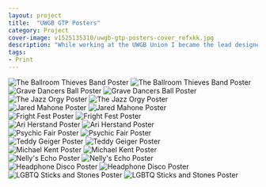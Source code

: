 ```yaml
---
layout: project
title:  "UWGB GTP Posters"
category: Project
cover-image: v1525135310/uwgb-gtp-posters-cover_refxkk.jpg
description: "While working at the UWGB Union I became the lead designer for Good Times Programming. GTP would schedule bands, performers, and other entertainment to come on campus. I would tailor each poster design to match the event/band, and I would even look at other posters that would be up on the board next to these so I could use styles and colors to help them stand out."
tags:
- Print
---
```

<div class="grid-2_half fade-me">
  <img class="lazyload" alt="The Ballroom Thieves Band Poster"
  src="https://res.cloudinary.com/iambramer/image/upload/e_blur:600,dpr_auto,f_auto,q_80,w_100/v1525134996/the-ballroom-thieves-poster_lapchq.jpg"
  data-srcset="https://res.cloudinary.com/iambramer/image/upload/dpr_auto,f_auto,q_auto,w_1600/v1525134996/the-ballroom-thieves-poster_lapchq.jpg 1900w,
  https://res.cloudinary.com/iambramer/image/upload/dpr_auto,f_auto,q_auto,w_1200/v1525134996/the-ballroom-thieves-poster_lapchq.jpg 1400w,
  https://res.cloudinary.com/iambramer/image/upload/dpr_auto,f_auto,q_auto,w_800/v1525134996/the-ballroom-thieves-poster_lapchq.jpg 1000w,
  https://res.cloudinary.com/iambramer/image/upload/dpr_auto,f_auto,q_auto,w_400/v1525134996/the-ballroom-thieves-poster_lapchq.jpg 400w">
    <noscript>
    <img alt="The Ballroom Thieves Band Poster"
      src="https://res.cloudinary.com/iambramer/image/upload/dpr_auto,f_auto,q_auto,w_1600/v1525134996/the-ballroom-thieves-poster_lapchq.jpg"
      srcset="https://res.cloudinary.com/iambramer/image/upload/dpr_auto,f_auto,q_auto,w_1600/v1525134996/the-ballroom-thieves-poster_lapchq.jpg 1900w,
      https://res.cloudinary.com/iambramer/image/upload/dpr_auto,f_auto,q_auto,w_1200/v1525134996/the-ballroom-thieves-poster_lapchq.jpg 1400w,
      https://res.cloudinary.com/iambramer/image/upload/dpr_auto,f_auto,q_auto,w_800/v1525134996/the-ballroom-thieves-poster_lapchq.jpg 1000w,
      https://res.cloudinary.com/iambramer/image/upload/dpr_auto,f_auto,q_auto,w_400/v1525134996/the-ballroom-thieves-poster_lapchq.jpg 400w">
    </noscript>
</div>

<div class="grid-2_half fade-me">
  <img class="lazyload" alt="Grave Dancers Ball Poster"
  src="https://res.cloudinary.com/iambramer/image/upload/e_blur:600,dpr_auto,f_auto,q_80,w_100/v1525134991/grave-dancers-ball-poster_btqzm7.jpg"
  data-srcset="https://res.cloudinary.com/iambramer/image/upload/dpr_auto,f_auto,q_auto,w_1600/v1525134991/grave-dancers-ball-poster_btqzm7.jpg 1900w,
  https://res.cloudinary.com/iambramer/image/upload/dpr_auto,f_auto,q_auto,w_1200/v1525134991/grave-dancers-ball-poster_btqzm7.jpg 1400w,
  https://res.cloudinary.com/iambramer/image/upload/dpr_auto,f_auto,q_auto,w_800/v1525134991/grave-dancers-ball-poster_btqzm7.jpg 1000w,
  https://res.cloudinary.com/iambramer/image/upload/dpr_auto,f_auto,q_auto,w_400/v1525134991/grave-dancers-ball-poster_btqzm7.jpg 400w">
    <noscript>
    <img alt="Grave Dancers Ball Poster"
      src="https://res.cloudinary.com/iambramer/image/upload/dpr_auto,f_auto,q_auto,w_1600/v1525134991/grave-dancers-ball-poster_btqzm7.jpg"
      srcset="https://res.cloudinary.com/iambramer/image/upload/dpr_auto,f_auto,q_auto,w_1600/v1525134991/grave-dancers-ball-poster_btqzm7.jpg 1900w,
      https://res.cloudinary.com/iambramer/image/upload/dpr_auto,f_auto,q_auto,w_1200/v1525134991/grave-dancers-ball-poster_btqzm7.jpg 1400w,
      https://res.cloudinary.com/iambramer/image/upload/dpr_auto,f_auto,q_auto,w_800/v1525134991/grave-dancers-ball-poster_btqzm7.jpg 1000w,
      https://res.cloudinary.com/iambramer/image/upload/dpr_auto,f_auto,q_auto,w_400/v1525134991/grave-dancers-ball-poster_btqzm7.jpg 400w">
    </noscript>
</div>

<div class="grid-2_half fade-me ">
  <img class="lazyload" alt="The Jazz Orgy Poster"
  src="https://res.cloudinary.com/iambramer/image/upload/e_blur:600,dpr_auto,f_auto,q_80,w_100/v1525134982/jazz-orgy-poster_ntreil.jpg"
  data-srcset="https://res.cloudinary.com/iambramer/image/upload/dpr_auto,f_auto,q_auto,w_1600/v1525134982/jazz-orgy-poster_ntreil.jpg 1900w,
  https://res.cloudinary.com/iambramer/image/upload/dpr_auto,f_auto,q_auto,w_1200/v1525134982/jazz-orgy-poster_ntreil.jpg 1400w,
  https://res.cloudinary.com/iambramer/image/upload/dpr_auto,f_auto,q_auto,w_800/v1525134982/jazz-orgy-poster_ntreil.jpg 1000w,
  https://res.cloudinary.com/iambramer/image/upload/dpr_auto,f_auto,q_auto,w_400/v1525134982/jazz-orgy-poster_ntreil.jpg 400w">
    <noscript>
    <img alt="The Jazz Orgy Poster"
      src="https://res.cloudinary.com/iambramer/image/upload/dpr_auto,f_auto,q_auto,w_1600/v1525134982/jazz-orgy-poster_ntreil.jpg"
      srcset="https://res.cloudinary.com/iambramer/image/upload/dpr_auto,f_auto,q_auto,w_1600/v1525134982/jazz-orgy-poster_ntreil.jpg 1900w,
      https://res.cloudinary.com/iambramer/image/upload/dpr_auto,f_auto,q_auto,w_1200/v1525134982/jazz-orgy-poster_ntreil.jpg 1400w,
      https://res.cloudinary.com/iambramer/image/upload/dpr_auto,f_auto,q_auto,w_800/v1525134982/jazz-orgy-poster_ntreil.jpg 1000w,
      https://res.cloudinary.com/iambramer/image/upload/dpr_auto,f_auto,q_auto,w_400/v1525134982/jazz-orgy-poster_ntreil.jpg 400w">
    </noscript>
</div>

<div class="grid-2_half fade-me ">
  <img class="lazyload" alt="Jared Mahone Poster"
  src="https://res.cloudinary.com/iambramer/image/upload/e_blur:600,dpr_auto,f_auto,q_80,w_100/v1525134981/jared-mahone-poster_dfekes.jpg"
  data-srcset="https://res.cloudinary.com/iambramer/image/upload/dpr_auto,f_auto,q_auto,w_1600/v1525134981/jared-mahone-poster_dfekes.jpg 1900w,
  https://res.cloudinary.com/iambramer/image/upload/dpr_auto,f_auto,q_auto,w_1200/v1525134981/jared-mahone-poster_dfekes.jpg 1400w,
  https://res.cloudinary.com/iambramer/image/upload/dpr_auto,f_auto,q_auto,w_800/v1525134981/jared-mahone-poster_dfekes.jpg 1000w,
  https://res.cloudinary.com/iambramer/image/upload/dpr_auto,f_auto,q_auto,w_400/v1525134981/jared-mahone-poster_dfekes.jpg 400w">
    <noscript>
    <img alt="Jared Mahone Poster"
      src="https://res.cloudinary.com/iambramer/image/upload/dpr_auto,f_auto,q_auto,w_1600/v1525134981/jared-mahone-poster_dfekes.jpg"
      srcset="https://res.cloudinary.com/iambramer/image/upload/dpr_auto,f_auto,q_auto,w_1600/v1525134981/jared-mahone-poster_dfekes.jpg 1900w,
      https://res.cloudinary.com/iambramer/image/upload/dpr_auto,f_auto,q_auto,w_1200/v1525134981/jared-mahone-poster_dfekes.jpg 1400w,
      https://res.cloudinary.com/iambramer/image/upload/dpr_auto,f_auto,q_auto,w_800/v1525134981/jared-mahone-poster_dfekes.jpg 1000w,
      https://res.cloudinary.com/iambramer/image/upload/dpr_auto,f_auto,q_auto,w_400/v1525134981/jared-mahone-poster_dfekes.jpg 400w">
    </noscript>
</div>

<div class="grid-2_half fade-me ">
  <img class="lazyload" alt="Fright Fest Poster"
  src="https://res.cloudinary.com/iambramer/image/upload/e_blur:600,dpr_auto,f_auto,q_80,w_100/v1525134997/fright-fest-poster_n1fvyi.jpg"
  data-srcset="https://res.cloudinary.com/iambramer/image/upload/dpr_auto,f_auto,q_auto,w_1600/v1525134997/fright-fest-poster_n1fvyi.jpg 1900w,
  https://res.cloudinary.com/iambramer/image/upload/dpr_auto,f_auto,q_auto,w_1200/v1525134997/fright-fest-poster_n1fvyi.jpg 1400w,
  https://res.cloudinary.com/iambramer/image/upload/dpr_auto,f_auto,q_auto,w_800/v1525134997/fright-fest-poster_n1fvyi.jpg 1000w,
  https://res.cloudinary.com/iambramer/image/upload/dpr_auto,f_auto,q_auto,w_400/v1525134997/fright-fest-poster_n1fvyi.jpg 400w">
    <noscript>
    <img alt="Fright Fest Poster"
      src="https://res.cloudinary.com/iambramer/image/upload/dpr_auto,f_auto,q_auto,w_1600/v1525134997/fright-fest-poster_n1fvyi.jpg"
      srcset="https://res.cloudinary.com/iambramer/image/upload/dpr_auto,f_auto,q_auto,w_1600/v1525134997/fright-fest-poster_n1fvyi.jpg 1900w,
      https://res.cloudinary.com/iambramer/image/upload/dpr_auto,f_auto,q_auto,w_1200/v1525134997/fright-fest-poster_n1fvyi.jpg 1400w,
      https://res.cloudinary.com/iambramer/image/upload/dpr_auto,f_auto,q_auto,w_800/v1525134997/fright-fest-poster_n1fvyi.jpg 1000w,
      https://res.cloudinary.com/iambramer/image/upload/dpr_auto,f_auto,q_auto,w_400/v1525134997/fright-fest-poster_n1fvyi.jpg 400w">
    </noscript>
</div>

<div class="grid-2_half fade-me ">
  <img class="lazyload" alt="Ari Herstand Poster"
  src="https://res.cloudinary.com/iambramer/image/upload/e_blur:600,dpr_auto,f_auto,q_80,w_100/v1525134980/ari-herstand-poster_dhryol.jpg"
  data-srcset="https://res.cloudinary.com/iambramer/image/upload/dpr_auto,f_auto,q_auto,w_1600/v1525134980/ari-herstand-poster_dhryol.jpg 1900w,
  https://res.cloudinary.com/iambramer/image/upload/dpr_auto,f_auto,q_auto,w_1200/v1525134980/ari-herstand-poster_dhryol.jpg 1400w,
  https://res.cloudinary.com/iambramer/image/upload/dpr_auto,f_auto,q_auto,w_800/v1525134980/ari-herstand-poster_dhryol.jpg 1000w,
  https://res.cloudinary.com/iambramer/image/upload/dpr_auto,f_auto,q_auto,w_400/v1525134980/ari-herstand-poster_dhryol.jpg 400w">
    <noscript>
    <img alt="Ari Herstand Poster"
      src="https://res.cloudinary.com/iambramer/image/upload/dpr_auto,f_auto,q_auto,w_1600/v1525134980/ari-herstand-poster_dhryol.jpg"
      srcset="https://res.cloudinary.com/iambramer/image/upload/dpr_auto,f_auto,q_auto,w_1600/v1525134980/ari-herstand-poster_dhryol.jpg 1900w,
      https://res.cloudinary.com/iambramer/image/upload/dpr_auto,f_auto,q_auto,w_1200/v1525134980/ari-herstand-poster_dhryol.jpg 1400w,
      https://res.cloudinary.com/iambramer/image/upload/dpr_auto,f_auto,q_auto,w_800/v1525134980/ari-herstand-poster_dhryol.jpg 1000w,
      https://res.cloudinary.com/iambramer/image/upload/dpr_auto,f_auto,q_auto,w_400/v1525134980/ari-herstand-poster_dhryol.jpg 400w">
    </noscript>
</div>

<div class="grid-2_half fade-me ">
  <img class="lazyload" alt="Psychic Fair Poster"
  src="https://res.cloudinary.com/iambramer/image/upload/e_blur:600,dpr_auto,f_auto,q_80,w_100/v1525134991/psychic-fair-poster_xlaobf.jpg"
  data-srcset="https://res.cloudinary.com/iambramer/image/upload/dpr_auto,f_auto,q_auto,w_1600/v1525134991/psychic-fair-poster_xlaobf.jpg 1900w,
  https://res.cloudinary.com/iambramer/image/upload/dpr_auto,f_auto,q_auto,w_1200/v1525134991/psychic-fair-poster_xlaobf.jpg 1400w,
  https://res.cloudinary.com/iambramer/image/upload/dpr_auto,f_auto,q_auto,w_800/v1525134991/psychic-fair-poster_xlaobf.jpg 1000w,
  https://res.cloudinary.com/iambramer/image/upload/dpr_auto,f_auto,q_auto,w_400/v1525134991/psychic-fair-poster_xlaobf.jpg 400w">
    <noscript>
    <img alt="Psychic Fair Poster"
      src="https://res.cloudinary.com/iambramer/image/upload/dpr_auto,f_auto,q_auto,w_1600/v1525134991/psychic-fair-poster_xlaobf.jpg"
      srcset="https://res.cloudinary.com/iambramer/image/upload/dpr_auto,f_auto,q_auto,w_1600/v1525134991/psychic-fair-poster_xlaobf.jpg 1900w,
      https://res.cloudinary.com/iambramer/image/upload/dpr_auto,f_auto,q_auto,w_1200/v1525134991/psychic-fair-poster_xlaobf.jpg 1400w,
      https://res.cloudinary.com/iambramer/image/upload/dpr_auto,f_auto,q_auto,w_800/v1525134991/psychic-fair-poster_xlaobf.jpg 1000w,
      https://res.cloudinary.com/iambramer/image/upload/dpr_auto,f_auto,q_auto,w_400/v1525134991/psychic-fair-poster_xlaobf.jpg 400w">
    </noscript>
</div>

<div class="grid-2_half fade-me ">
  <img class="lazyload" alt="Teddy Geiger Poster"
  src="https://res.cloudinary.com/iambramer/image/upload/e_blur:600,dpr_auto,f_auto,q_80,w_100/v1525134992/teddy-geiger-poster_rzlou7.jpg"
  data-srcset="https://res.cloudinary.com/iambramer/image/upload/dpr_auto,f_auto,q_auto,w_1600/v1525134992/teddy-geiger-poster_rzlou7.jpg 1900w,
  https://res.cloudinary.com/iambramer/image/upload/dpr_auto,f_auto,q_auto,w_1200/v1525134992/teddy-geiger-poster_rzlou7.jpg 1400w,
  https://res.cloudinary.com/iambramer/image/upload/dpr_auto,f_auto,q_auto,w_800/v1525134992/teddy-geiger-poster_rzlou7.jpg 1000w,
  https://res.cloudinary.com/iambramer/image/upload/dpr_auto,f_auto,q_auto,w_400/v1525134992/teddy-geiger-poster_rzlou7.jpg 400w">
    <noscript>
    <img alt="Teddy Geiger Poster"
      src="https://res.cloudinary.com/iambramer/image/upload/dpr_auto,f_auto,q_auto,w_1600/v1525134992/teddy-geiger-poster_rzlou7.jpg"
      srcset="https://res.cloudinary.com/iambramer/image/upload/dpr_auto,f_auto,q_auto,w_1600/v1525134992/teddy-geiger-poster_rzlou7.jpg 1900w,
      https://res.cloudinary.com/iambramer/image/upload/dpr_auto,f_auto,q_auto,w_1200/v1525134992/teddy-geiger-poster_rzlou7.jpg 1400w,
      https://res.cloudinary.com/iambramer/image/upload/dpr_auto,f_auto,q_auto,w_800/v1525134992/teddy-geiger-poster_rzlou7.jpg 1000w,
      https://res.cloudinary.com/iambramer/image/upload/dpr_auto,f_auto,q_auto,w_400/v1525134992/teddy-geiger-poster_rzlou7.jpg 400w">
    </noscript>
</div>

<div class="grid-2_half fade-me ">
  <img class="lazyload" alt="Michael Kent Poster"
  src="https://res.cloudinary.com/iambramer/image/upload/e_blur:600,dpr_auto,f_auto,q_80,w_100/v1525134987/michael-kent-poster_cipl5h.jpg"
  data-srcset="https://res.cloudinary.com/iambramer/image/upload/dpr_auto,f_auto,q_auto,w_1600/v1525134987/michael-kent-poster_cipl5h.jpg 1900w,
  https://res.cloudinary.com/iambramer/image/upload/dpr_auto,f_auto,q_auto,w_1200/v1525134987/michael-kent-poster_cipl5h.jpg 1400w,
  https://res.cloudinary.com/iambramer/image/upload/dpr_auto,f_auto,q_auto,w_800/v1525134987/michael-kent-poster_cipl5h.jpg 1000w,
  https://res.cloudinary.com/iambramer/image/upload/dpr_auto,f_auto,q_auto,w_400/v1525134987/michael-kent-poster_cipl5h.jpg 400w">
    <noscript>
    <img alt="Michael Kent Poster"
      src="https://res.cloudinary.com/iambramer/image/upload/dpr_auto,f_auto,q_auto,w_1600/v1525134987/michael-kent-poster_cipl5h.jpg"
      srcset="https://res.cloudinary.com/iambramer/image/upload/dpr_auto,f_auto,q_auto,w_1600/v1525134987/michael-kent-poster_cipl5h.jpg 1900w,
      https://res.cloudinary.com/iambramer/image/upload/dpr_auto,f_auto,q_auto,w_1200/v1525134987/michael-kent-poster_cipl5h.jpg 1400w,
      https://res.cloudinary.com/iambramer/image/upload/dpr_auto,f_auto,q_auto,w_800/v1525134987/michael-kent-poster_cipl5h.jpg 1000w,
      https://res.cloudinary.com/iambramer/image/upload/dpr_auto,f_auto,q_auto,w_400/v1525134987/michael-kent-poster_cipl5h.jpg 400w">
    </noscript>
</div>

<div class="grid-2_half fade-me ">
  <img class="lazyload" alt="Nelly's Echo Poster"
  src="https://res.cloudinary.com/iambramer/image/upload/e_blur:600,dpr_auto,f_auto,q_80,w_100/v1525134991/nellys-echo-poster_xsjyrc.jpg"
  data-srcset="https://res.cloudinary.com/iambramer/image/upload/dpr_auto,f_auto,q_auto,w_1600/v1525134991/nellys-echo-poster_xsjyrc.jpg 1900w,
  https://res.cloudinary.com/iambramer/image/upload/dpr_auto,f_auto,q_auto,w_1200/v1525134991/nellys-echo-poster_xsjyrc.jpg 1400w,
  https://res.cloudinary.com/iambramer/image/upload/dpr_auto,f_auto,q_auto,w_800/v1525134991/nellys-echo-poster_xsjyrc.jpg 1000w,
  https://res.cloudinary.com/iambramer/image/upload/dpr_auto,f_auto,q_auto,w_400/v1525134991/nellys-echo-poster_xsjyrc.jpg 400w">
    <noscript>
    <img alt="Nelly's Echo Poster"
      src="https://res.cloudinary.com/iambramer/image/upload/dpr_auto,f_auto,q_auto,w_1600/v1525134991/nellys-echo-poster_xsjyrc.jpg"
      srcset="https://res.cloudinary.com/iambramer/image/upload/dpr_auto,f_auto,q_auto,w_1600/v1525134991/nellys-echo-poster_xsjyrc.jpg 1900w,
      https://res.cloudinary.com/iambramer/image/upload/dpr_auto,f_auto,q_auto,w_1200/v1525134991/nellys-echo-poster_xsjyrc.jpg 1400w,
      https://res.cloudinary.com/iambramer/image/upload/dpr_auto,f_auto,q_auto,w_800/v1525134991/nellys-echo-poster_xsjyrc.jpg 1000w,
      https://res.cloudinary.com/iambramer/image/upload/dpr_auto,f_auto,q_auto,w_400/v1525134991/nellys-echo-poster_xsjyrc.jpg 400w">
    </noscript>
</div>

<div class="grid-2_half fade-me ">
  <img class="lazyload" alt="Headphone Disco Poster"
  src="https://res.cloudinary.com/iambramer/image/upload/e_blur:600,dpr_auto,f_auto,q_80,w_100/v1525134995/headphone-disco-poster_squx9f.jpg"
  data-srcset="https://res.cloudinary.com/iambramer/image/upload/dpr_auto,f_auto,q_auto,w_1600/v1525134995/headphone-disco-poster_squx9f.jpg 1900w,
  https://res.cloudinary.com/iambramer/image/upload/dpr_auto,f_auto,q_auto,w_1200/v1525134995/headphone-disco-poster_squx9f.jpg 1400w,
  https://res.cloudinary.com/iambramer/image/upload/dpr_auto,f_auto,q_auto,w_800/v1525134995/headphone-disco-poster_squx9f.jpg 1000w,
  https://res.cloudinary.com/iambramer/image/upload/dpr_auto,f_auto,q_auto,w_400/v1525134995/headphone-disco-poster_squx9f.jpg 400w">
    <noscript>
    <img alt="Headphone Disco Poster"
      src="https://res.cloudinary.com/iambramer/image/upload/dpr_auto,f_auto,q_auto,w_1600/v1525134995/headphone-disco-poster_squx9f.jpg"
      srcset="https://res.cloudinary.com/iambramer/image/upload/dpr_auto,f_auto,q_auto,w_1600/v1525134995/headphone-disco-poster_squx9f.jpg 1900w,
      https://res.cloudinary.com/iambramer/image/upload/dpr_auto,f_auto,q_auto,w_1200/v1525134995/headphone-disco-poster_squx9f.jpg 1400w,
      https://res.cloudinary.com/iambramer/image/upload/dpr_auto,f_auto,q_auto,w_800/v1525134995/headphone-disco-poster_squx9f.jpg 1000w,
      https://res.cloudinary.com/iambramer/image/upload/dpr_auto,f_auto,q_auto,w_400/v1525134995/headphone-disco-poster_squx9f.jpg 400w">
    </noscript>
</div>

<div class="grid-2_half fade-me ">
  <img class="lazyload" alt="LGBTQ Sticks and Stones Poster"
  src="https://res.cloudinary.com/iambramer/image/upload/e_blur:600,dpr_auto,f_auto,q_80,w_100/v1525134988/lgbtq-sticks-and-stones-poster_xsb2zm.jpg"
  data-srcset="https://res.cloudinary.com/iambramer/image/upload/dpr_auto,f_auto,q_auto,w_1600/v1525134988/lgbtq-sticks-and-stones-poster_xsb2zm.jpg 1900w,
  https://res.cloudinary.com/iambramer/image/upload/dpr_auto,f_auto,q_auto,w_1200/v1525134988/lgbtq-sticks-and-stones-poster_xsb2zm.jpg 1400w,
  https://res.cloudinary.com/iambramer/image/upload/dpr_auto,f_auto,q_auto,w_800/v1525134988/lgbtq-sticks-and-stones-poster_xsb2zm.jpg 1000w,
  https://res.cloudinary.com/iambramer/image/upload/dpr_auto,f_auto,q_auto,w_400/v1525134988/lgbtq-sticks-and-stones-poster_xsb2zm.jpg 400w">
    <noscript>
    <img alt="LGBTQ Sticks and Stones Poster"
      src="https://res.cloudinary.com/iambramer/image/upload/dpr_auto,f_auto,q_auto,w_1600/v1525134988/lgbtq-sticks-and-stones-poster_xsb2zm.jpg"
      srcset="https://res.cloudinary.com/iambramer/image/upload/dpr_auto,f_auto,q_auto,w_1600/v1525134988/lgbtq-sticks-and-stones-poster_xsb2zm.jpg 1900w,
      https://res.cloudinary.com/iambramer/image/upload/dpr_auto,f_auto,q_auto,w_1200/v1525134988/lgbtq-sticks-and-stones-poster_xsb2zm.jpg 1400w,
      https://res.cloudinary.com/iambramer/image/upload/dpr_auto,f_auto,q_auto,w_800/v1525134988/lgbtq-sticks-and-stones-poster_xsb2zm.jpg 1000w,
      https://res.cloudinary.com/iambramer/image/upload/dpr_auto,f_auto,q_auto,w_400/v1525134988/lgbtq-sticks-and-stones-poster_xsb2zm.jpg 400w">
    </noscript>
</div>
